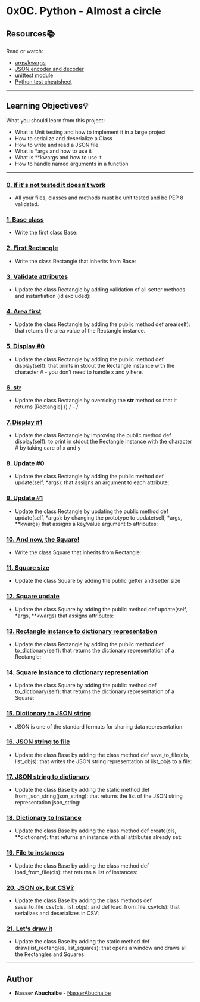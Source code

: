 # 0x0C. Python - Almost a circle

## Resources:books:
Read or watch:
* [args/kwargs](https://intranet.hbtn.io/rltoken/LroIjBBI5Gqq3ciR-OHmxg)
* [JSON encoder and decoder](https://intranet.hbtn.io/rltoken/TY4rfu2AZtXlRmPVNZm1Lw)
* [unittest module](https://intranet.hbtn.io/rltoken/T7uxwxtGdbRRW9pkD4eO0g)
* [Python test cheatsheet](https://intranet.hbtn.io/rltoken/SfEo3RQeAXXYI9yabFRw3g)

---
## Learning Objectives:bulb:
What you should learn from this project:

* What is Unit testing and how to implement it in a large project
* How to serialize and deserialize a Class
* How to write and read a JSON file
* What is *args and how to use it
* What is **kwargs and how to use it
* How to handle named arguments in a function

---

### [0. If it's not tested it doesn't work](./tests/)
* All your files, classes and methods must be unit tested and be PEP 8 validated. 


### [1. Base class](./models/base.py)
* Write the first class Base:


### [2. First Rectangle](./models/rectangle.py)
* Write the class Rectangle that inherits from Base:


### [3. Validate attributes](./models/rectangle.py)
* Update the class Rectangle by adding validation of all setter methods and instantiation (id excluded):


### [4. Area first](./models/rectangle.py)
* Update the class Rectangle by adding the public method def area(self): that returns the area value of the Rectangle instance.


### [5. Display #0](./models/rectangle.py)
* Update the class Rectangle by adding the public method def display(self): that prints in stdout the Rectangle instance with the character # - you don’t need to handle x and y here.


### [6. __str__](./models/rectangle.py)
* Update the class Rectangle by overriding the __str__ method so that it returns [Rectangle] (<id>) <x>/<y> - <width>/<height>


### [7. Display #1](./models/rectangle.py)
* Update the class Rectangle by improving the public method def display(self): to print in stdout the Rectangle instance with the character # by taking care of x and y


### [8. Update #0](./models/rectangle.py)
* Update the class Rectangle by adding the public method def update(self, *args): that assigns an argument to each attribute:


### [9. Update #1](./models/rectangle.py)
* Update the class Rectangle by updating the public method def update(self, *args): by changing the prototype to update(self, *args, **kwargs) that assigns a key/value argument to attributes:


### [10. And now, the Square!](./models/square.py)
* Write the class Square that inherits from Rectangle:


### [11. Square size](./models/square.py)
* Update the class Square by adding the public getter and setter size


### [12. Square update](./models/square.py)
* Update the class Square by adding the public method def update(self, *args, **kwargs) that assigns attributes:


### [13. Rectangle instance to dictionary representation](./models/rectangle.py)
* Update the class Rectangle by adding the public method def to_dictionary(self): that returns the dictionary representation of a Rectangle:


### [14. Square instance to dictionary representation](./models/square.py)
* Update the class Square by adding the public method def to_dictionary(self): that returns the dictionary representation of a Square:


### [15. Dictionary to JSON string](./models/base.py)
* JSON is one of the standard formats for sharing data representation.


### [16. JSON string to file](./models/base.py)
* Update the class Base by adding the class method def save_to_file(cls, list_objs): that writes the JSON string representation of list_objs to a file:


### [17. JSON string to dictionary](./models/base.py)
* Update the class Base by adding the static method def from_json_string(json_string): that returns the list of the JSON string representation json_string:


### [18. Dictionary to Instance](./models/base.py)
* Update the class Base by adding the class method def create(cls, **dictionary): that returns an instance with all attributes already set:


### [19. File to instances](./models/base.py)
* Update the class Base by adding the class method def load_from_file(cls): that returns a list of instances:


### [20. JSON ok, but CSV?](./models/)
* Update the class Base by adding the class methods def save_to_file_csv(cls, list_objs): and def load_from_file_csv(cls): that serializes and deserializes in CSV:


### [21. Let's draw it](./models/base.py)
* Update the class Base by adding the static method def draw(list_rectangles, list_squares): that opens a window and draws all the Rectangles and Squares:

---

## Author
* **Nasser Abuchaibe** - [NasserAbuchaibe](https://github.com/NasserAbuchaibe)